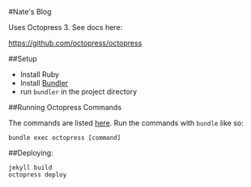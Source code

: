 #Nate's Blog

Uses Octopress 3. See docs here:

https://github.com/octopress/octopress

##Setup

* Install Ruby
* Install [Bundler](http://bundler.io/)
* run `bundler` in the project directory

##Running Octopress Commands

The commands are listed [here](https://github.com/octopress/octopress). Run the commands with `bundle` like so:

    bundle exec octopress [command]

##Deploying:

    jekyll build
    octopress deploy
